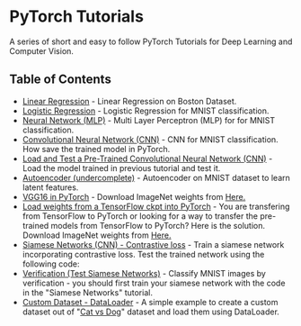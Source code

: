 
# PyTorch Tutorials

A series of short and easy to follow PyTorch Tutorials for Deep Learning and Computer Vision.

## Table of Contents

* [Linear Regression](https://github.com/hadikazemi/Machine-Learning/blob/master/PyTorch/tutorial/linear_regression.py) - Linear Regression on Boston Dataset.
* [Logistic Regression](https://github.com/hadikazemi/Machine-Learning/blob/master/PyTorch/tutorial/logistic_regression.py) - Logistic Regression for MNIST classification.
* [Neural Network (MLP)](https://github.com/hadikazemi/Machine-Learning/blob/master/PyTorch/tutorial/neural_network_mlp.py) - Multi Layer Perceptron (MLP) for for MNIST classification.
* [Convolutional Neural Network (CNN)](https://github.com/hadikazemi/Machine-Learning/blob/master/PyTorch/tutorial/convolutional_neural_network.py) - CNN for MNIST classification. How save the trained model in PyTorch.
* [Load and Test a Pre-Trained Convolutional Neural Network (CNN)](https://github.com/hadikazemi/Machine-Learning/blob/master/PyTorch/tutorial/test_pre_trained_CNN.py) - Load the model trained in previous tutorial and test it.
* [Autoencoder (undercomplete)](https://github.com/hadikazemi/Machine-Learning/blob/master/PyTorch/tutorial/simple_autoencoder.py) - Autoencoder on MNIST dataset to learn latent features.
* [VGG16 in PyTorch](https://github.com/hadikazemi/Machine-Learning/blob/master/PyTorch/tutorial/vgg16.py) - Download ImageNet weights from [Here.](https://github.com/tensorflow/models/tree/master/slim)
* [Load weights from a TensorFlow ckpt into PyTorch](https://github.com/hadikazemi/Machine-Learning/blob/master/PyTorch/tutorial/vgg16.py) - You are transfering from TensorFlow to PyTorch or looking for a way to transfer the pre-trained models from TensorFlow to PyTorch? Here is the solution. Download ImageNet weights from [Here.](https://github.com/tensorflow/models/tree/master/slim)
* [Siamese Networks (CNN) - Contrastive loss](https://github.com/hadikazemi/Machine-Learning/blob/master/PyTorch/tutorial/simese_cnn.py) - Train a siamese network incorporating contrastive loss. Test the trained network using the following code:
* [Verification (Test Siamese Networks)](https://github.com/hadikazemi/Machine-Learning/blob/master/PyTorch/tutorial/siamese_test.py) - Classify MNIST images by verification - you should first train your siamese network with the code in the "Siamese Networks" tutorial.
* [Custom Dataset - DataLoader](https://github.com/hadikazemi/Machine-Learning/blob/master/PyTorch/tutorial/data_loader.py) - A simple example to create a custom dataset out of "[Cat vs Dog](https://www.kaggle.com/c/dogs-vs-cats)" dataset and load them using DataLoader.
